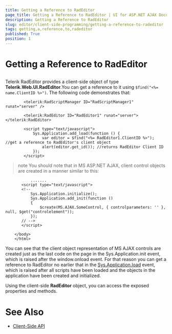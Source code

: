 ```yaml
---
title: Getting a Reference to RadEditor
page_title: Getting a Reference to RadEditor | UI for ASP.NET AJAX Documentation
description: Getting a Reference to RadEditor
slug: editor/client-side-programming/getting-a-reference-to-radeditor
tags: getting,a,reference,to,radeditor
published: True
position: 1
---
```


# Getting a Reference to RadEditor



## 

Telerik RadEditor provides a client-side object of type __Telerik.Web.UI.RadEditor__.You can get a reference to it using `$find("<%= name.ClientID %>")`. The following code demonstrates that:

````ASPNET
	    <telerik:RadScriptManager ID="RadScriptManager1" runat="server" />
	
	    <telerik:RadEditor ID="RadEditor1" runat="server"></telerik:RadEditor>
	
	    <script type="text/javascript">
	        Sys.Application.add_load(function () {
	            var editor = $find("<%= RadEditor1.ClientID %>"); //get a reference to RadEditor's client object
	            alert(editor.get_id()); //returns RadEditor Client ID
	        });
	    </script> 
````



>note You should note that in MS ASP.NET AJAX, client control objects are created in a manner similar to this:
>


````ASPNET
	       .......
	   <script type="text/javascript">
	   <!--
	       Sys.Application.initialize();
	       Sys.Application.add_init(function ()
	       {
	           $create(MS.AJAX.SomeControl, { controlparameters: '' }, null, $get("controlelement"));
	       });
	   // -->
	   </script>
	 
	</body>
	</html>
````



You can see that the client object representation of MS AJAX controls are created just as the last code on the page in the Sys.Application.init event, which is raised after the window.onload event. For that reason you can get a reference to RadEditor no earlier that in the [Sys.Application.load](http://www.asp.net/AJAX/Documentation/Live/ClientReference/Sys/ApplicationClass/SysApplicationLoadEvent.aspx) event, which is raised after all scripts have been loaded and the objects in the application have been created and initialized.

Using the client-side __RadEditor__ object, you can access the exposed properties and methods.

# See Also

 * [Client-Side API](http://demos.telerik.com/aspnet/prometheus/Editor/Examples/ClientsideAPI/DefaultCS.aspx)
